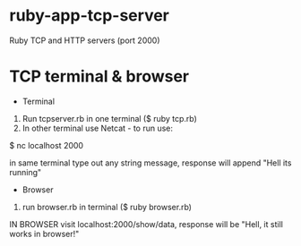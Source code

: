 # ruby-app-tcp-server

Ruby TCP and HTTP servers (port 2000)

# TCP terminal & browser

* Terminal

1. Run tcpserver.rb in one terminal ($ ruby tcp.rb)
2. In other terminal use Netcat - to run use: 

$ nc localhost 2000 

in same terminal type out any string message, response will append "Hell its running"

* Browser

1. run browser.rb in terminal ($ ruby browser.rb)

IN BROWSER visit localhost:2000/show/data, response will be "Hell, it still works in browser!"


